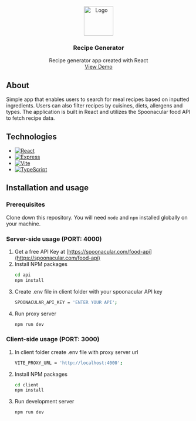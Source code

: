 
<a name="readme-top"></a>

<!-- PROJECT LOGO -->
<br />
<div align="center">
  <a href="https://github.com/bartekBanach/recipe-generator">
    <img src="https://imgur.com/NTPXP5x.png" alt="Logo" width="80" height="80">
  </a>
<h3 align="center">Recipe Generator</h3
  <p align="center">
    Recipe generator app created with React
    <br />
    <a href="https://recipe-generator-k5uu.onrender.com">View Demo</a>
  </p>
</div>



## About 

Simple app that enables users to search for meal recipes based on inputted ingredients. Users can also filter recipes by cuisines, diets, allergens and types. The application is built in React and utilizes the Spoonacular food API to fetch recipe data.




## Technologies

* [![React][React.js]][React-url]
* [![Express][Express]][Express-url]
* [![Vite][Vite]][Vite-url]
* [![TypeScript][TypeScript]][TypeScript-url]


## Installation and usage

### Prerequisites


Clone down this repository. You will need `node` and `npm` installed globally on your machine.  


### Server-side usage (PORT: 4000)

1. Get a free API Key at [https://spoonacular.com/food-api](https://spoonacular.com/food-api)
2. Install NPM packages
   ```sh
   cd api
   npm install
   ```
3. Create .env file in client folder with your spoonacular API key 
   ```sh
   SPOONACULAR_API_KEY = 'ENTER YOUR API';
   ```
4.  Run proxy server 
	 ```sh
	 npm run dev
	   ```

### Client-side usage (PORT: 3000)
1. In client folder create .env file with proxy server url 
   ```sh
   VITE_PROXY_URL = 'http://localhost:4000';
   ```
 2. Install NPM packages
	```sh
	cd client
	npm install
	```
2. Run development server 
	```sh
	npm run dev
	 ```





[Vite]: https://img.shields.io/badge/vite-%23646CFF.svg?style=for-the-badge&logo=vite&logoColor=white
[Vite-url]: https://vitejs.dev/

[React.js]: https://img.shields.io/badge/React-20232A?style=for-the-badge&logo=react&logoColor=61DAFB
[React-url]: https://reactjs.org/

[Express]: https://img.shields.io/badge/express.js-%23404d59.svg?style=for-the-badge&logo=express&logoColor=%2361DAFB
[Express-url]: https://expressjs.com/

[TypeScript]: https://img.shields.io/badge/typescript-%23007ACC.svg?style=for-the-badge&logo=typescript&logoColor=white
[TypeScript-url]: https://www.typescriptlang.org/


